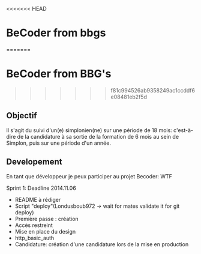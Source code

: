 <<<<<<< HEAD
# BeCoder from bbgs
=======
# BeCoder from BBG's
>>>>>>> f81c994526ab9358249ac1ccddf6e08481eb2f5d

## Objectif

Il s'agit du suivi d'un(e) simplonien(ne) sur une période de 18 mois: c'est-à-dire de la candidature à sa sortie de la formation de 6 mois au sein de Simplon, puis sur une période d'un année.

## Developement

En tant que développeur je peux participer au projet Becoder: WTF

Sprint 1: Deadline 2014.11.06

* README à rédiger
* Script "deploy"(Londusboub972 -> wait for mates validate it for git deploy)
* Première passe : création 
* Accès restreint
* Mise en place du design
* http_basic_auth
* Candidature: création d'une candidature lors de la mise en production


